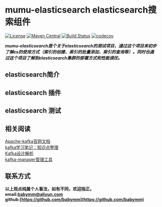 # mumu-elasticsearch elasticsearch搜索组件
[![License](https://img.shields.io/badge/License-Apache%202.0-blue.svg)](https://github.com/mumusearch/mumu-elasticsearch/blob/master/LICENSE) [![Maven Central](https://img.shields.io/maven-central/v/com.weibo/motan.svg?label=Maven%20Central)](https://github.com/mumusearch/mumu-elasticsearch) 
[![Build Status](https://travis-ci.org/mumusearch/mumu-elasticsearch.svg?branch=master)](https://travis-ci.org/mumusearch/mumu-elasticsearch)
[![codecov](https://codecov.io/gh/mumusearch/mumu-elasticsearch/branch/master/graph/badge.svg)](https://codecov.io/gh/mumusearch/mumu-elasticsearch)

***mumu-elasticsearch是个关于elasticsearch的测试项目，通过这个项目来初步了解es的使用方式（索引的创建、索引的批量添加、索引的查询等）。同时也通过这个项目了解到elasticsearch集群的部署方式和性能调优。***


## elasticsearch简介

## elasticsearch 插件

## elasticsearch 测试

## 相关阅读  
[Apache-kafka官网文档](http://kafka.apache.org/documentation)   
[kafka学习笔记：知识点整理](http://www.cnblogs.com/cyfonly/p/5954614.html)  
[Kafka设计解析](http://www.jasongj.com/tags/Kafka/)     
[kafka-manager管理工具](https://github.com/yahoo/kafka-manager)  

## 联系方式
**以上观点纯属个人看法，如有不同，欢迎指正。  
email:<babymm@aliyun.com>  
github:[https://github.com/babymm](https://github.com/babymm)**